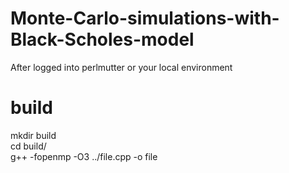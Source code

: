 # Monte-Carlo-simulations-with-Black-Scholes-model
After logged into perlmutter or your local environment

# build
mkdir build  
cd build/  
g++ -fopenmp -O3 ../file.cpp -o file  
